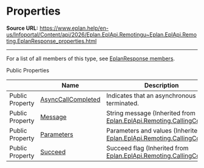 # Properties

**Source URL:** https://www.eplan.help/en-us/Infoportal/Content/api/2026/Eplan.EplApi.Remotingu~Eplan.EplApi.Remoting.EplanResponse_properties.html

---

For a list of all members of this type, see [EplanResponse members](Eplan.EplApi.Remotingu~Eplan.EplApi.Remoting.EplanResponse_members.html).

Public Properties

|  | Name | Description |
| --- | --- | --- |
| Public Property | [AsyncCallCompleted](Eplan.EplApi.Remotingu~Eplan.EplApi.Remoting.EplanResponse~AsyncCallCompleted.html) | Indicates that an asynchronous call is terminated. |
| Public Property | [Message](Eplan.EplApi.Remotingu~Eplan.EplApi.Remoting.CallingContext~Message.html) | String message (Inherited from [Eplan.EplApi.Remoting.CallingContext](Eplan.EplApi.Remotingu~Eplan.EplApi.Remoting.CallingContext.html)) |
| Public Property | [Parameters](Eplan.EplApi.Remotingu~Eplan.EplApi.Remoting.CallingContext~Parameters.html) | Parameters and values (Inherited from [Eplan.EplApi.Remoting.CallingContext](Eplan.EplApi.Remotingu~Eplan.EplApi.Remoting.CallingContext.html)) |
| Public Property | [Succeed](Eplan.EplApi.Remotingu~Eplan.EplApi.Remoting.CallingContext~Succeed.html) | Succeed flag (Inherited from [Eplan.EplApi.Remoting.CallingContext](Eplan.EplApi.Remotingu~Eplan.EplApi.Remoting.CallingContext.html)) |


